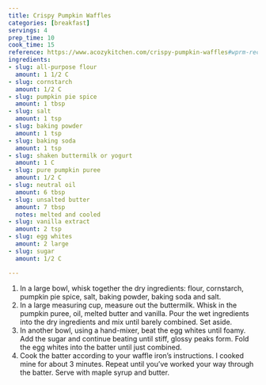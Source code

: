 ```yaml
---
title: Crispy Pumpkin Waffles
categories: [breakfast]
servings: 4
prep_time: 10
cook_time: 15
reference: https://www.acozykitchen.com/crispy-pumpkin-waffles#wprm-recipe-container-38026
ingredients:
- slug: all-purpose flour
  amount: 1 1/2 C
- slug: cornstarch
  amount: 1/2 C
- slug: pumpkin pie spice
  amount: 1 tbsp
- slug: salt
  amount: 1 tsp
- slug: baking powder
  amount: 1 tsp
- slug: baking soda
  amount: 1 tsp
- slug: shaken buttermilk or yogurt
  amount: 1 C
- slug: pure pumpkin puree
  amount: 1/2 C
- slug: neutral oil
  amount: 6 tbsp
- slug: unsalted butter
  amount: 7 tbsp
  notes: melted and cooled
- slug: vanilla extract
  amount: 2 tsp
- slug: egg whites
  amount: 2 large
- slug: sugar
  amount: 1/2 C

---
```


1. In a large bowl, whisk together the dry ingredients: flour, cornstarch, pumpkin pie spice, salt, baking powder, baking soda and salt.
2. In a large measuring cup, measure out the buttermilk. Whisk in the pumpkin puree, oil, melted butter and vanilla. Pour the wet ingredients into the dry ingredients and mix until barely combined. Set aside.
3. In another bowl, using a hand-mixer, beat the egg whites until foamy. Add the sugar and continue beating until stiff, glossy peaks form. Fold the egg whites into the batter until just combined.
4. Cook the batter according to your waffle iron’s instructions. I cooked mine for about 3 minutes. Repeat until you’ve worked your way through the batter. Serve with maple syrup and butter.
